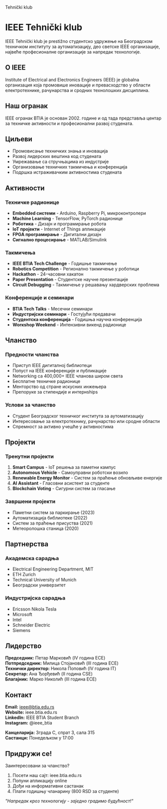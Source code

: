 Tehnički klub

# IEEE Tehnički klub

IEEE Tehnički klub je prestižno студентско удружење на Београдском техничком институту за аутоматизацију, део светске IEEE организације, највеће професионалне организације за напредак технологије.

## О IEEE

Institute of Electrical and Electronics Engineers (IEEE) je globalna организация која промовише иновације и превасходство у области електротехнике, рачунарства и сродних технолошких дисциплина.

## Наш огранак

IEEE огранак BTIA je основан 2002. године и од тада представља центар за техничке активности и професионални развој студената.

## Циљеви

- Промовисање техничких знања и иновација
- Развој лидерских вештина код студената  
- Умрежавање са стручњацима из индустрије
- Организовање техничких такмичења и конференција
- Подршка истраживачким активностима студената

## Активности

### Техничке радионице
- **Embedded системи** - Arduino, Raspberry Pi, микроконтролери
- **Machine Learning** - TensorFlow, PyTorch радионице
- **Роботика** - Дизајн и програмирање роботa
- **IoT пројекти** - Internet of Things апликације
- **FPGA програмирање** - Дигитални дизајн
- **Сигнално процесирање** - MATLAB/Simulink

### Такмичења
- **IEEE BTIA Tech Challenge** - Годишње такмичење
- **Robotics Competition** - Регионално такмичење у роботици  
- **Hackathon** - 24-часовни хакатон
- **Paper Presentation** - Студентске научне презентације
- **Circuit Debugging** - Такмичење у решавању хардверских проблема

### Конференције и семинари
- **BTIA Tech Talks** - Месечни семинари
- **Индустријски семинари** - Гостујући предавачи
- **Студентска конференција** - Годишња научна конференција
- **Worкshop Weekend** - Интензивни викенд радионице

## Чланство

### Предности чланства
- Приступ IEEE дигиталној библиотеци
- Попуст на IEEE конференцијe и публикације
- Networking са 400,000+ IEEE чланова широм света
- Бесплатне техничке радионице
- Менторство од стране искусних инжењера
- Препоруке за стипендије и интернships

### Услови за чланство
- Студент Београдског техничког института за аутоматизацију
- Интересовање за електротехнику, рачунарство или сродне области
- Спремност за активно учешће у активностима

## Пројекти

### Тренутни пројекти
1. **Smart Campus** - IoT решења за паметни кампус
2. **Autonomous Vehicle** - Самоуправни роботски возило  
3. **Renewable Energy Monitor** - Систем за праћење обновљиве енергије
4. **AI Assistant** - Гласовни асистент за студенте
5. **Blockchain Voting** - Сигурни систем за гласање

### Завршени пројекти
- Паметни систем за паркирање (2023)
- Аутоматизација библиотеке (2022)  
- Систем за праћење присуства (2021)
- Метеоролошка станица (2020)

## Партнерства

### Академска сарадња
- Electrical Engineering Department, MIT
- ETH Zurich  
- Technical University of Munich
- Београдски универзитет

### Индустријска сарадња
- Ericsson Nikola Tesla
- Microsoft
- Intel
- Schneider Electric
- Siemens

## Лидерство

**Председник:** Петар Марковић (IV година ECE)  
**Потпредседник:** Милица Стојановић (III година ECE)  
**Технички директор:** Никола Поповић (IV година IT)  
**Секретар:** Ана Ђорђевић (II година CSE)  
**Благајник:** Марко Николић (III година ECE)

## Контакт

**Email:** ieee@btia.edu.rs  
**Website:** ieee.btia.edu.rs  
**LinkedIn:** IEEE BTIA Student Branch  
**Instagram:** @ieee_btia  

**Канцеларија:** Зграда C, спрат 3, сала 315  
**Састанци:** Понедељком у 17:00

## Придружи се!

Заинтересовани за чланство?
1. Посети наш сајт: ieee.btia.edu.rs
2. Попуни апликацију online  
3. Дођи на информативни састанак
4. Плати годишњу чланарину (800 RSD за студенте)

*"Напредак кроз технологију - заједно градимо будућност!"*
